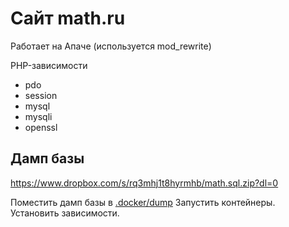 # Сайт math.ru

Работает на Апаче (используется mod_rewrite)

PHP-зависимости
 - pdo
 - session
 - mysql
 - mysqli
 - openssl

## Дамп базы
https://www.dropbox.com/s/rq3mhj1t8hyrmhb/math.sql.zip?dl=0

Поместить дамп базы в [.docker/dump](.docker/dump)
Запустить контейнеры.
Установить зависимости.
